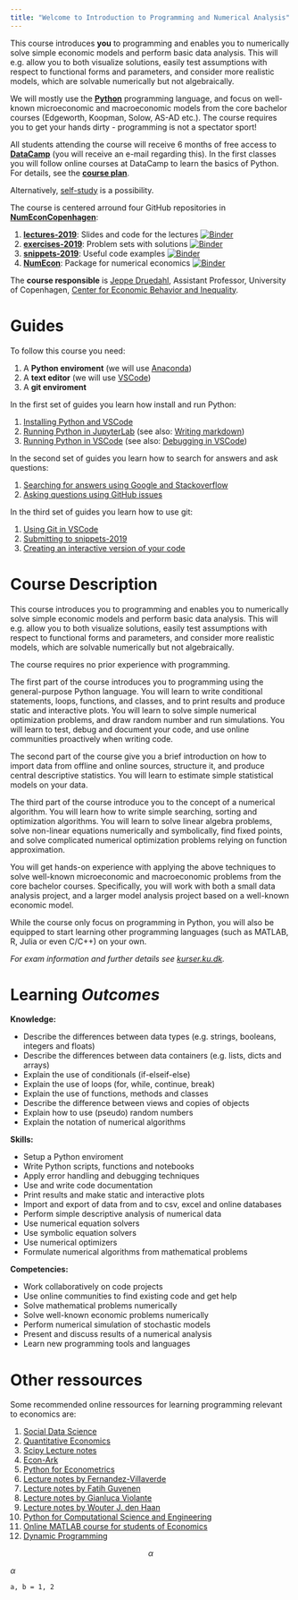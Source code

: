 ```yaml
---
title: "Welcome to Introduction to Programming and Numerical Analysis"
---
```


This course introduces **you** to programming and enables you to numerically solve simple economic models and perform basic data analysis. This will e.g. allow you to both visualize solutions, easily test assumptions with respect to functional forms and parameters, and consider more realistic models, which are solvable numerically but not algebraically. 

We will mostly use the [**Python**](https://www.python.org/) programming language, and focus on well-known  microeconomic and macroeconomic models from the core bachelor courses (Edgeworth, Koopman, Solow, AS-AD etc.). The course requires you to get your hands dirty - programming is not a spectator sport!

All students attending the course will receive 6 months of free access to **[DataCamp](https://www.datacamp.com/home)** (you will receive an e-mail regarding this). In the first classes you will follow online courses at DataCamp to learn the basics of Python. For details, see the **[course plan](/course-plan/)**.

Alternatively, [self-study](/self-study/) is a possibility. 

The course is centered arround four GitHub repositories in **[NumEconCopenhagen](https://github.com/NumEconCopenhagen)**:

1. **[lectures-2019](https://github.com/NumEconCopenhagen/lectures-2019)**: Slides and code for the lectures [![Binder](https://mybinder.org/badge_logo.svg)](https://mybinder.org/v2/gh/NumEconCopenhagen/lectures-2019/master?urlpath=lab)
2. **[exercises-2019](https://github.com/NumEconCopenhagen/exercises-2019)**: Problem sets with solutions [![Binder](https://mybinder.org/badge_logo.svg)](https://mybinder.org/v2/gh/NumEconCopenhagen/exercises-2019/master?urlpath=lab)
3. **[snippets-2019](https://github.com/NumEconCopenhagen/snippets-2019)**: Useful code examples [![Binder](https://mybinder.org/badge_logo.svg)](https://mybinder.org/v2/gh/NumEconCopenhagen/snippets-2019/master?urlpath=lab)
4. **[NumEcon](https://github.com/NumEconCopenhagen/numecon)**: Package for numerical economics [![Binder](https://mybinder.org/badge_logo.svg)](https://mybinder.org/v2/gh/NumEconCopenhagen/NumEconNotebooks/master?urlpath=lab)

The **course responsible** is [Jeppe Druedahl](http://web.econ.ku.dk/druedahl/), Assistant Professor, University of Copenhagen, [Center for Economic Behavior and Inequality](https://www.econ.ku.dk/cebi). 

# Guides

To follow this course you need:

1. A **Python enviroment** (we will use [Anaconda](https://www.anaconda.com))
2. A **text editor** (we will use [VSCode](https://code.visualstudio.com/))
3. A **git enviroment**

In the first set of guides you learn how install and run Python:

1. [Installing Python and VSCode](/guides/python-setup)
2. [Running Python in JupyterLab](/guides/jupyterlab) (see also: [Writing markdown](/guides/markdown))
3. [Running Python in VSCode](/guides/vscode-basics) (see also: [Debugging in VSCode](/guides/vscode-debug))

In the second set of guides you learn how to search for answers and ask questions:

1. [Searching for answers using Google and Stackoverflow](/guides/searching)
2. [Asking questions using GitHub issues](/guides/github-issues)

In the third set of guides you learn how to use git:

1. [Using Git in VSCode](/guides/vscode-git)
2. [Submitting to snippets-2019](/guides/snippets)
3. [Creating an interactive version of your code](/guides/mybinder)

# Course Description

This course introduces you to programming and enables you to numerically solve simple economic models and perform basic data analysis. This will e.g. allow you to both visualize solutions, easily test assumptions with respect to functional forms and parameters, and consider more realistic models, which are solvable numerically but not algebraically. 

The course requires no prior experience with programming.

The first part of the course introduces you to programming using the general-purpose Python language. You will learn to write conditional statements, loops, functions, and classes, and to print results and produce static and interactive plots. You will learn to solve simple numerical optimization problems, and draw random number and run simulations. You will learn to test, debug and document your code, and use online communities proactively when writing code. 

The second part of the course give you a brief introduction on how to import data from offline and online sources, structure it, and produce central descriptive statistics. You will learn to estimate simple statistical models on your data.

The third part of the course introduce you to the concept of a numerical algorithm. You will learn how to write simple searching, sorting and optimization algorithms. You will learn to solve linear algebra problems, solve non-linear equations numerically and symbolically, find fixed points, and solve complicated numerical optimization problems relying on function approximation.

You will get hands-on experience with applying the above techniques to solve well-known microeconomic and macroeconomic problems from the core bachelor courses. Specifically, you will work with both a small data analysis project, and a larger model analysis project based on a well-known economic model.

While the course only focus on programming in Python, you will also be equipped to start learning other programming languages (such as MATLAB, R, Julia or even C/C++) on your own.

*For exam information and further details see [kurser.ku.dk](http://kurser.ku.dk/course/a%C3%98ka08232u/2018-2019).*

# Learning _Outcomes_

**Knowledge:**

* Describe the differences between data types (e.g.  strings, booleans, integers and floats)
* Describe the differences between data containers (e.g. lists, dicts and arrays)
* Explain the use of conditionals (if-elseif-else)
* Explain the use of loops (for, while, continue, break)
* Explain the use of functions, methods and classes
* Describe the difference between views and copies of objects
* Explain how to use (pseudo) random numbers
* Explain the notation of numerical algorithms

**Skills:**

* Setup a Python enviroment
* Write Python scripts, functions and notebooks
* Apply error handling and debugging techniques
* Use and write code documentation
* Print results and make static and interactive plots
* Import and export of data from and to csv, excel and online databases
* Perform simple descriptive analysis  of numerical data
* Use numerical equation solvers
* Use symbolic equation solvers
* Use numerical optimizers
* Formulate numerical algorithms from mathematical problems

**Competencies:**

* Work collaboratively on code projects
* Use online communities to find existing code and get help
* Solve mathematical problems numerically
* Solve well-known economic problems numerically
* Perform numerical simulation of stochastic models
* Present and discuss results of a numerical analysis
* Learn new programming tools and languages

# Other ressources

Some recommended online ressources for learning programming relevant to economics are:

1. [Social Data Science](https://abjer.github.io/sds/)
1. [Quantitative Economics](https://lectures.quantecon.org/)
2. [Scipy Lecture notes](https://scipy-lectures.org/)
3. [Econ-Ark](https://econ-ark.org/)
4. [Python for Econometrics](https://www.kevinsheppard.com/Python_for_Econometrics)
5. [Lecture notes by Fernandez-Villaverde](https://www.sas.upenn.edu/~jesusfv/teaching.html)
6. [Lecture notes by Fatih Guvenen](https://fatihguvenen.com/teaching/econ8185-phd-computation-empirics/)
7. [Lecture notes by Gianluca Violante](https://sites.google.com/a/nyu.edu/glviolante/teaching/quantmacro15)
8. [Lecture notes by Wouter J. den Haan](http://www.wouterdenhaan.com/notes.htm)
9. [Python for Computational Science and Engineering](http://www.southampton.ac.uk/~fangohr/training/python/pdfs/Python-for-Computational-Science-and-Engineering.pdf)
10. [Online MATLAB course for students of Economics](https://absalon.ku.dk/courses/25988/pages/online-matlab-course-for-students-of-economics)
11. [Dynamic Programming](https://absalon.ku.dk/courses/25988)

$$ 
\alpha
$$

$\alpha$

~~~
a, b = 1, 2
~~~
